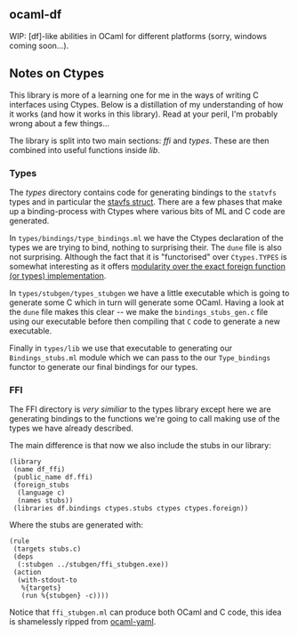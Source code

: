 ocaml-df 
--------

WIP: [df]-like abilities in OCaml for different platforms (sorry, windows coming soon...). 

## Notes on Ctypes 

This library is more of a learning one for me in the ways of writing C interfaces using Ctypes. Below is a distillation of my understanding of how it works (and how it works in this library). Read at your peril, I'm probably wrong about a few things...

The library is split into two main sections: *ffi* and *types*. These are then combined into useful functions inside *lib*. 

### Types 

The *types* directory contains code for generating bindings to the `statvfs` types and in particular the [stavfs struct](https://man7.org/linux/man-pages/man3/statvfs.3.html). There are a few phases that make up a binding-process with Ctypes where various bits of ML and C code are generated.

In `types/bindings/type_bindings.ml` we have the Ctypes declaration of the types we are trying to bind, nothing to surprising their. The `dune` file is also not surprising. Although the fact that it is "functorised" over `Ctypes.TYPES` is somewhat interesting as it offers [modularity over the exact foreign function (or types) implementation](https://www.cl.cam.ac.uk/~jdy22/papers/a-modular-foreign-function-interface.pdf). 

In `types/stubgen/types_stubgen` we have a little executable which is going to generate some C which in turn will generate some OCaml. Having a look at the `dune` file makes this clear -- we make the `bindings_stubs_gen.c` file using our executable before then compiling that `C` code to generate a new executable. 

Finally in `types/lib` we use that executable to generating our `Bindings_stubs.ml` module which we can pass to the our `Type_bindings` functor to generate our final bindings for our types. 

### FFI 

The FFI directory is *very similiar* to the types library except here we are generating bindings to the functions we're going to call making use of the types we have already described. 

The main difference is that now we also include the stubs in our library: 

```
(library
 (name df_ffi)
 (public_name df.ffi)
 (foreign_stubs
  (language c)
  (names stubs))
 (libraries df.bindings ctypes.stubs ctypes ctypes.foreign))
```

Where the stubs are generated with: 

```
(rule
 (targets stubs.c)
 (deps
  (:stubgen ../stubgen/ffi_stubgen.exe))
 (action
  (with-stdout-to
   %{targets}
   (run %{stubgen} -c))))
```

Notice that `ffi_stubgen.ml` can produce both OCaml and C code, this idea is shamelessly ripped from [ocaml-yaml](https://github.com/avsm/ocaml-yaml/blob/master/ffi/stubgen/ffi_stubgen.ml).